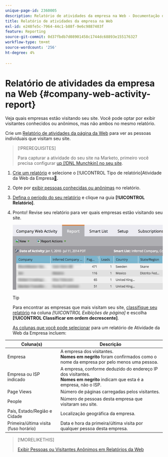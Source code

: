 ```yaml
---
unique-page-id: 2360005
description: Relatório de atividades da empresa na Web - Documentação do Marketo - Documentação do produto
title: Relatório de atividades da empresa na Web
exl-id: e248fe5c-7964-44c1-b88f-9e6c9887403f
feature: Reporting
source-git-commit: 0d37fbdb7d08901458c1744dc68893e155176327
workflow-type: tm+mt
source-wordcount: '256'
ht-degree: 4%

---
```


# Relatório de atividades da empresa na Web {#company-web-activity-report}

Veja quais empresas estão visitando seu site. Você pode optar por exibir visitantes conhecidos ou anônimos, mas não ambos no mesmo relatório.

Crie um [Relatório de atividades da página da Web](/help/marketo/product-docs/reporting/basic-reporting/report-types/web-page-activity-report.md) para ver as pessoas individuais que visitam seu site.

>[!PREREQUISITES]
>
>Para capturar a atividade do seu site na Marketo, primeiro você precisa configurar [up [!DNL Munchkin] no seu site](/help/marketo/product-docs/administration/additional-integrations/add-munchkin-tracking-code-to-your-website.md).

1. [Crie um relatório](/help/marketo/product-docs/reporting/basic-reporting/creating-reports/create-a-report-in-a-program.md) e selecione o [!UICONTROL Tipo de relatório]Atividade da Web da Empresa[&#128279;](report-type-overview.md).

1. Opte por [exibir pessoas conhecidas ou anônimas](/help/marketo/product-docs/reporting/basic-reporting/report-activity/display-people-or-anonymous-visitors-in-web-reports.md) no relatório.

1. [Defina o período do seu relatório](/help/marketo/product-docs/reporting/basic-reporting/editing-reports/change-a-report-time-frame.md) e clique na guia **[!UICONTROL Relatório]**.

1. Pronto! Revise seu relatório para ver quais empresas estão visitando seu site.

   ![](assets/image2014-9-16-11-3a0-3a24.png)

   >[!TIP]
   >
   >Para encontrar as empresas que mais visitam seu site, [classifique seu relatório](/help/marketo/product-docs/reporting/basic-reporting/editing-reports/sort-report-on-columns.md) na coluna _[!UICONTROL Exibições de página]_ e escolha **[!UICONTROL Classificar em ordem decrescente]**.

   [As colunas que você pode selecionar](/help/marketo/product-docs/reporting/basic-reporting/editing-reports/select-report-columns.md) para um relatório de Atividade da Web da Empresa incluem:

<table> 
 <thead> 
  <tr> 
   <th>Coluna(s)</th> 
   <th>Descrição</th> 
  </tr> 
 </thead> 
 <tbody> 
  <tr> 
   <td>Empresa</td> 
   <td>A empresa dos visitantes.<br> <strong>Nomes em negrito</strong> foram confirmados como o nome da empresa por pelo menos uma pessoa.</td> 
  </tr> 
  <tr> 
   <td>Empresa ou ISP indicado</td> 
   <td>A empresa, conforme deduzido do endereço IP dos visitantes. <br> <strong>Nomes em negrito</strong> indicam que esta é a empresa, não o ISP. </td> 
  </tr> 
  <tr> 
   <td>Page Views</td> 
   <td>Número de páginas carregadas pelos visitantes.</td> 
  </tr> 
  <tr> 
   <td>People</td> 
   <td>Número de pessoas desta empresa que visitaram seu site.</td> 
  </tr> 
  <tr> 
   <td>País, Estado/Região e Cidade</td> 
   <td>Localização geográfica da empresa.</td> 
  </tr> 
  <tr> 
   <td>Primeira/última visita (fuso horário)</td> 
   <td>Data e hora da primeira/última visita por qualquer pessoa desta empresa.</td> 
  </tr> 
 </tbody> 
</table>

>[!MORELIKETHIS]
>
>[Exibir Pessoas ou Visitantes Anônimos em Relatórios da Web](/help/marketo/product-docs/reporting/basic-reporting/report-activity/display-people-or-anonymous-visitors-in-web-reports.md)
